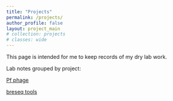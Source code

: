 ```yaml
---
title: "Projects"
permalink: /projects/
author_profile: false
layout: project_main
# collection: projects
# classes: wide
---
```


This page is intended for me to keep records of my dry lab work. 

Lab notes grouped by project:

[Pf phage](./pf_phage)

[breseq tools](./breseq_tools)
